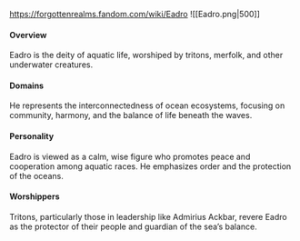 https://forgottenrealms.fandom.com/wiki/Eadro 
![[Eadro.png|500]]
#### **Overview**  
Eadro is the deity of aquatic life, worshiped by tritons, merfolk, and other underwater creatures.

#### **Domains**  
He represents the interconnectedness of ocean ecosystems, focusing on community, harmony, and the balance of life beneath the waves.

#### **Personality**  
Eadro is viewed as a calm, wise figure who promotes peace and cooperation among aquatic races. He emphasizes order and the protection of the oceans.

#### **Worshippers**  
Tritons, particularly those in leadership like Admirius Ackbar, revere Eadro as the protector of their people and guardian of the sea’s balance.
